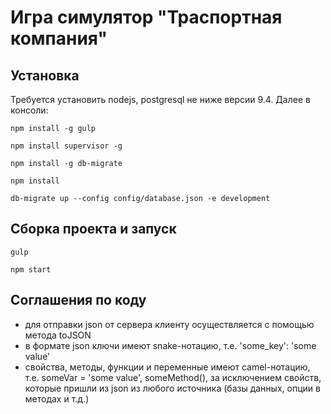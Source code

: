 # Игра симулятор "Траспортная компания"

## Установка
Требуется установить nodejs, postgresql не ниже версии 9.4. Далее в консоли:

    npm install -g gulp
    
    npm install supervisor -g
    
    npm install -g db-migrate
    
    npm install
    
    db-migrate up --config config/database.json -e development
    
## Сборка проекта и запуск    
    
    gulp
    
    npm start


## Соглашения по коду
- для отправки json от сервера клиенту осуществляется с помощью метода toJSON
- в формате json ключи имеют snake-нотацию, т.е. 'some_key': 'some value'
- свойства, методы, функции и переменные имеют camel-нотацию, т.е. someVar = 'some value', someMethod(),
  за исключением свойств, которые пришли из json из любого источника (базы данных, опции в методах и т.д.) 
